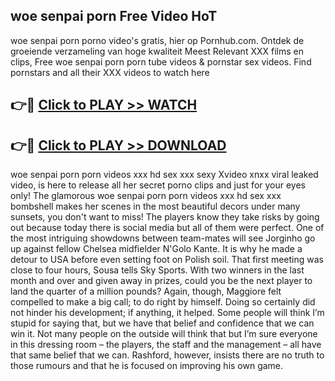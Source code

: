 ## woe senpai porn Free Video HoT 

woe senpai porn porno video's gratis, hier op Pornhub.com. Ontdek de groeiende verzameling van hoge kwaliteit Meest Relevant XXX films en clips,
Free woe senpai porn porn tube videos & pornstar sex videos. Find pornstars and all their XXX videos to watch here


## 👉🔴 [Click to PLAY >> WATCH](http://us.freeplayer.one?title=woe_senpai_porn&ref=16D)

## 👉🔴 [Click to PLAY >> DOWNLOAD](http://us.freeplayer.one?title=woe_senpai_porn&ref=16D)


woe senpai porn porn videos xxx hd sex xxx sexy Xvideo xnxx viral leaked video, is here to release all her secret porno clips and just for your eyes only! The glamorous woe senpai porn porn videos xxx hd sex xxx bombshell makes her scenes in the most beautiful decors under many sunsets, you don't want to miss! The players know they take risks by going out because today there is social media but all of them were perfect. One of the most intriguing showdowns between team-mates will see Jorginho go up against fellow Chelsea midfielder N'Golo Kante. It is why he made a detour to USA before even setting foot on Polish soil. That first meeting was close to four hours, Sousa tells Sky Sports. With two winners in the last month and over and given away in prizes, could you be the next player to land the quarter of a million pounds? Again, though, Maggiore felt compelled to make a big call; to do right by himself. Doing so certainly did not hinder his development; if anything, it helped. Some people will think I’m stupid for saying that, but we have that belief and confidence that we can win it. Not many people on the outside will think that but I’m sure everyone in this dressing room – the players, the staff and the management – all have that same belief that we can. Rashford, however, insists there are no truth to those rumours and that he is focused on improving his own game.